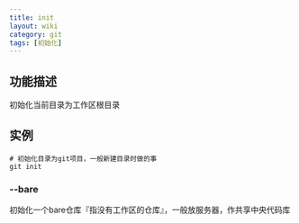 ```yaml
---
title: init
layout: wiki
category: git
tags: [初始化]
---
```


## 功能描述

初始化当前目录为工作区根目录

## 实例

~~~Text
# 初始化目录为git项目，一般新建目录时做的事
git init
~~~

### --bare

初始化一个bare仓库『指没有工作区的仓库』，一般放服务器，作共享中央代码库
